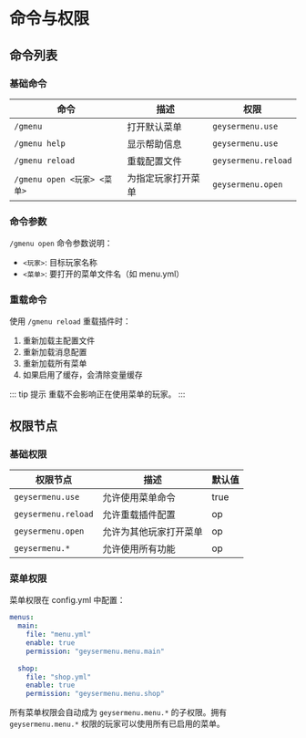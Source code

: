 # 命令与权限

## 命令列表

### 基础命令

| 命令 | 描述 | 权限 |
|------|------|------|
| `/gmenu` | 打开默认菜单 | `geysermenu.use` |
| `/gmenu help` | 显示帮助信息 | `geysermenu.use` |
| `/gmenu reload` | 重载配置文件 | `geysermenu.reload` |
| `/gmenu open <玩家> <菜单>` | 为指定玩家打开菜单 | `geysermenu.open` |

### 命令参数

`/gmenu open` 命令参数说明：
- `<玩家>`: 目标玩家名称
- `<菜单>`: 要打开的菜单文件名（如 menu.yml）

### 重载命令

使用 `/gmenu reload` 重载插件时：
1. 重新加载主配置文件
2. 重新加载消息配置
3. 重新加载所有菜单
4. 如果启用了缓存，会清除变量缓存

::: tip 提示
重载不会影响正在使用菜单的玩家。
:::

## 权限节点

### 基础权限

| 权限节点 | 描述 | 默认值 |
|---------|------|--------|
| `geysermenu.use` | 允许使用菜单命令 | true |
| `geysermenu.reload` | 允许重载插件配置 | op |
| `geysermenu.open` | 允许为其他玩家打开菜单 | op |
| `geysermenu.*` | 允许使用所有功能 | op |

### 菜单权限

菜单权限在 config.yml 中配置：

```yaml
menus:
  main:
    file: "menu.yml"
    enable: true
    permission: "geysermenu.menu.main"
  
  shop:
    file: "shop.yml"
    enable: true
    permission: "geysermenu.menu.shop"
```

所有菜单权限会自动成为 `geysermenu.menu.*` 的子权限。拥有 `geysermenu.menu.*` 权限的玩家可以使用所有已启用的菜单。